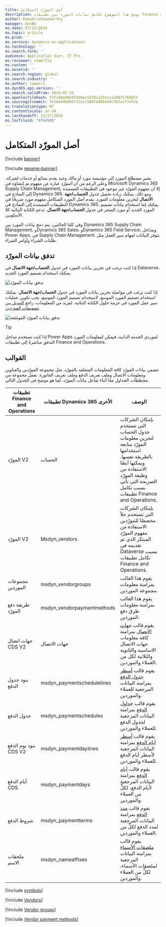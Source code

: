 ```yaml
---
title: أصل المورّد المتكامل
description: يوضح هذا الموضوع تكامل بيانات المورد بين تطبيقات Finance and Operations وDataverse.
author: RamaKrishnamoorthy
manager: AnnBe
ms.date: 07/15/2019
ms.topic: article
ms.prod: ''
ms.service: dynamics-ax-applications
ms.technology: ''
ms.search.form: ''
audience: Application User, IT Pro
ms.reviewer: rhaertle
ms.custom: ''
ms.assetid: ''
ms.search.region: global
ms.search.industry: ''
ms.author: ramasri
ms.dyn365.ops.version: ''
ms.search.validFrom: 2019-07-15
ms.openlocfilehash: f2fc88ed0c0f4dbec55f8ca251cca3d071760b55
ms.sourcegitcommit: 7e1be696894731e1c58074d9b5e9c5b3acf7e52a
ms.translationtype: HT
ms.contentlocale: ar-SA
ms.lasthandoff: 12/17/2020
ms.locfileid: "4744505"
---
```

# <a name="integrated-vendor-master"></a>أصل المورّد المتكامل

[!include [banner](../../includes/banner.md)]

[!include [rename-banner](~/includes/cc-data-platform-banner.md)]



يشير مصطلح *المورد* إلى مؤسسة مورد أو مالك وحيد يقدم بضائع أو خدمات لشركة. وعلى الرغم من أن *المورّد* عبارة عن مفهوم تم إنشاؤه في Microsoft Dynamics 365 Supply Chain Management، إلا أن مفهوم المورّد غير موجود في التطبيقات المستندة إلى النماذج في Dynamics 365. ومع ذلك، يمكنك زيادة تحميل جدول **الحساب/جهة الاتصال** لتخزين معلومات المورد. يقدم أصل المورد المتكامل مفهوم مورد صريحًا في التطبيقات المستندة إلى النماذج في Dynamics 365. يمكنك إما استخدام بيانات تصميم المورد الجديد أو مورد المتجر في جدول **الحساب/جهة الاتصال**. تدعم الكتابة الثنائية كلا الأسلوبين.

وفي كلتا الحالتين، يتم دمج بيانات المورد بين Dynamics 365 Supply Chain Management، وDynamics 365 Sales، وDynamics 365 Field Service، ومداخل Power Apps. في Supply Chain Management، تتوفر البيانات لمهام سير العمل مثل طلبات الشراء وأوامر الشراء.

## <a name="vendor-data-flow"></a>تدفق بيانات المورّد

إذا كنت ترغب في تخزين بيانات المورد في جدول **الحساب/جهة الاتصال** في Dataverse، يمكنك استخدام تصميم المورد الجديد.

![تدفق بيانات المورّد](media/dual-write-vendor-data-flow.png)

إذا كنت ترغب في مواصلة تخزين بيانات المورد في جدول **الحساب/جهة الاتصال**، يمكنك استخدام تصميم المورد الموسع. لاستخدام تصميم المورد الموسع، يجب تكوين عمليات سير عمل المورد في حزمة حلول الكتابة الثنائية. لمزيد من المعلومات، راجع [التبديل بين تصميمات الموردين](vendor-switch.md).

![تدفق بيانات المورّد الموسّعة](media/dual-write-vendor-detail.jpg)

> [!TIP]
> إذا كنت تستخدم مداخل Power Apps لموردي الخدمة الذاتية، فيمكن لمعلومات المورد التدفق مباشرةً إلى تطبيقات Finance and Operations.

## <a name="templates"></a>القوالب

تتضمن بيانات المورّد كافة المعلومات المتعلقة بالمورّد، مثل مجموعة المورّدين والعناوين ومعلومات الاتصال وملف تعريف الدفع وملف تعريف الفاتورة. تعمل مجموعة من مخططات الجداول معًا أثناء تفاعل بيانات المورّد، كما هو موضح في الجدول التالي.

تطبيقات Finance and Operations | تطبيقات Dynamics 365 الأخرى     | الوصف
----------------------------|-----------------------------|------------
المورّد V2                   | الحساب                     | بإمكان الشركات التي تستخدم جدول الحساب لتخزين معلومات المورّد متابعة استخدامها بالطريقة نفسها. ويمكنها أيضًا الاستفادة من وظيفة المورّد الصريحة التي تأتي بسبب تكامل تطبيقات Finance and Operations.
المورّد V2                   | Msdyn\_vendors              | بإمكان الشركات التي تستخدم حلاً مخصصًا للمورّدين الاستفادة من مفهوم المورّد المبتكر الذي تم تقديمه في Dataverse بسبب تكامل تطبيقات Finance and Operations. 
مجموعات الموردين               | msdyn\_vendorgroups         | يقوم هذا القالب بمزامنة معلومات مجموعة الموردين.
طريقة دفع المورّد       | msdyn\_vendorpaymentmethods | يقوم هذا القالب بمزامنة معلومات طرق دفع الموردين.
جهات اتصال CDS V2             | جهات الاتصال                    | يقوم قالب [جهات الاتصال](customer-mapping.md#cds-contacts-v2-to-contacts) بمزامنة كافة معلومات جهات الاتصال الاساسيه والثانوية والثلاثية لكل من العملاء والموردين.
بنود جدول الدفع      | msdyn\_paymentschedulelines | يقوم قالب [أسطر جدول الدفع](customer-mapping.md#payment-schedule-lines-to-msdyn_paymentschedulelines) بمزامنة البيانات المرجعية للعملاء والموردين.
جدول الدفع            | msdyn\_paymentschedules     | يقوم قالب [جداول الدفع](customer-mapping.md#payment-schedule-to-msdyn_paymentschedules) بمزامنة البيانات المرجعية لجدول الدفع للعملاء والموردين.
بنود يوم الدفع CDS V2    | msdyn\_paymentdaylines      | يقوم قالب [أسطر أيام الدفع](customer-mapping.md#payment-day-lines-cds-v2-to-msdyn_paymentdaylines) بمزامنة البيانات المرجعية لأسطر أيام الدفع للعملاء والموردين.
أيام الدفع CDS            | msdyn\_paymentdays          | يقوم قالب [أيام الدفع](customer-mapping.md#payment-days-cds-to-msdyn_paymentdays) بمزامنة البيانات المرجعية لأيام الدفع، لكلٍّ من العملاء والموردين.
شروط الدفع            | msdyn\_paymentterms         | يقوم قالب [مدد الدفع](customer-mapping.md#terms-of-payment-to-msdyn_paymentterms) بمزامنة البيانات المرجعية لمدد الدفع لكلٍّ من العملاء والموردين.
ملحقات الاسم                | msdyn\_nameaffixes          | يقوم قالب [ملصقات الأسماء](customer-mapping.md#name-affixes-to-msdyn_nameaffixes) بمزامنة البيانات المرجعية لملصقات الأسماء، لكلٍّ من العملاء والموردين.

[!include [symbols](../../includes/dual-write-symbols.md)]

[!include [Vendors](includes/VendorsV2-msdyn-vendors.md)]

[!include [Vendor groups](includes/VendVendorGroup-msdyn-vendorgroups.md)]

[!include [Vendor payment methods](includes/VendorPaymentMethod-msdyn-vendorpaymentmethods.md)]
